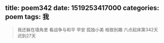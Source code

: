 title: poem342
date: 1519253417000
categories: poem
tags: 我
---
> 我还躲在墙角里
看战争与和平
早安
孤独小美
格致别趣
六点起床第342天 迟到27天